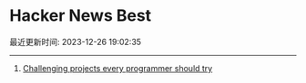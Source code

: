 # Hacker News Best

最近更新时间: 2023-12-26 19:02:35

--- 
1. [Challenging projects every programmer should try](https://austinhenley.com/blog/challengingprojects.html) 
